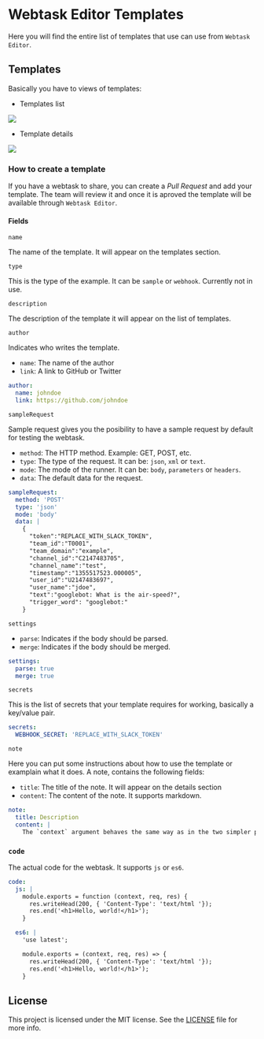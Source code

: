 # Webtask Editor Templates

Here you will find the entire list of templates that use can use from `Webtask Editor`.

## Templates

Basically you have to views of templates:

- Templates list

![](https://cloud.githubusercontent.com/assets/302314/19003362/d55e8894-8726-11e6-8863-b870a7f537e5.png)

- Template details

![](https://cloud.githubusercontent.com/assets/302314/19003360/d3f4e296-8726-11e6-8617-a90b2768a9ec.png)

### How to create a template

If you have a webtask to share, you can create a _Pull Request_ and add your template. The team will review it and once it is aproved the template will be available through `Webtask Editor`.

#### Fields

`name`

The name of the template. It will appear on the templates section.

`type`

This is the type of the example. It can be `sample` or `webhook`. Currently not in use.

`description`

The description of the template it will appear on the list of templates.

`author`

Indicates who writes the template.

- `name`: The name of the author
- `link`: A link to GitHub or Twitter

```yaml
author: 
  name: johndoe
  link: https://github.com/johndoe
```

`sampleRequest`

Sample request gives you the posibility to have a sample request by default for testing the webtask.

- `method`: The HTTP method. Example: GET, POST, etc.
- `type`: The type of the request. It can be: `json`, `xml` or `text`.
- `mode`: The mode of the runner. It can be: `body`, `parameters` or `headers`.
- `data`: The default data for the request.

```yaml
sampleRequest: 
  method: 'POST'
  type: 'json'
  mode: 'body'
  data: |
    {
      "token":"REPLACE_WITH_SLACK_TOKEN",
      "team_id":"T0001",
      "team_domain":"example",
      "channel_id":"C2147483705",
      "channel_name":"test",
      "timestamp":"1355517523.000005",
      "user_id":"U2147483697",
      "user_name":"jdoe",
      "text":"googlebot: What is the air-speed?",
      "trigger_word": "googlebot:"
    }
```

`settings`

- `parse`: Indicates if the body should be parsed.
- `merge`: Indicates if the body should be merged.

```yaml
settings:
  parse: true
  merge: true
```

`secrets`

This is the list of secrets that your template requires for working, basically a key/value pair.

```yaml
secrets: 
  WEBHOOK_SECRET: 'REPLACE_WITH_SLACK_TOKEN'
```

`note`

Here you can put some instructions about how to use the template or examplain what it does. A note, contains the following fields:

- `title`: The title of the note. It will appear on the details section
- `content`: The content of the note. It supports markdown.

```yaml
note:
  title: Description
  content: |
    The `context` argument behaves the same way as in the two simpler programming models. The body of the request will be unconsumed unless the `pb` claim of the [webtask token](https://webtask.io/docs/token) is set to 1. Note that this programming model does not have a concept of a callback. Ending the HTTP response indicates completion.
```

### `code`

The actual code for the webtask. It supports `js` or `es6`.

```yaml
code:
  js: |
    module.exports = function (context, req, res) {
      res.writeHead(200, { 'Content-Type': 'text/html '});
      res.end('<h1>Hello, world!</h1>');
    }

  es6: |
    'use latest';

    module.exports = (context, req, res) => {
      res.writeHead(200, { 'Content-Type': 'text/html '});
      res.end('<h1>Hello, world!</h1>');
    }
```

## License

This project is licensed under the MIT license. See the [LICENSE](LICENSE) file for more info.